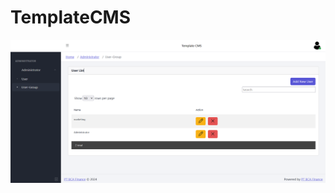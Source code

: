 # TemplateCMS
![image alt](https://github.com/ReynardChristiansen/TemplateCMS/blob/main/Project.png?raw=true)
